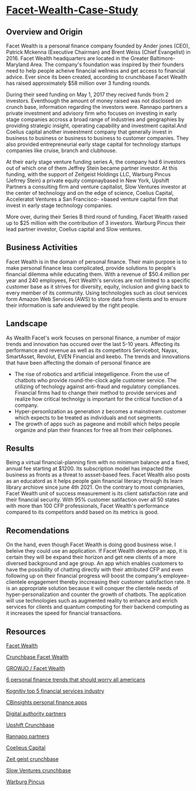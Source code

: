 # [Facet-Wealth-Case-Study](https://www.finder.com/niche-builder/5ccc5a5813449.png)
## Overview and Origin

Facet Wealth is a personal finance company founded by Ander jones (CEO), Patrick Mckenna (Executive Chairman) and Brent Weiss (Chief Evangelist) in 2016. Facet Wealth headquarters are located in the Greater Baltimore-Maryland Area. The company's foundation was inspired by their founders need to help people acheive financial wellness and get access to financial advice. Ever since its been created, according to crunchbase Facet Wealth has raised approximately $58 million over 3 funding rounds. 

During their seed funding on May 1, 2017 they recived funds from 2 investors. Eventhough the amount of money raised was not disclosed on crunch base, information regarding the investors were. Rannapo partners a private investment and advisory firm who focuses on investing in early stage companies accross a broad range of industries and geographies by providing strategic insight, operating capability and investment capital.And Coelius capital another inveestment company that generally invest in business to business or business to business to customer companies. They also provided entrepreneurial early stage capital for technology startups companies like cruise, branch and clubhouse.

At their early stage venture funding series A, the company had 6 investors out of which one of them Jeffrey Stein became partner investor. At this funding, with the support of Zeitgeist Holdings LLC, Warburg Pincus (Jefrrey Stein) a private  equity compnaybased in New York, Upshift Partners a consulting firm and venture capitalist, Slow Ventures investor at the center of technology and on the edge of science, Coelius Capital, Acceleratot Ventures a San Francisco- =based venture capital firm that invest in early stage technology companies.

More over, during their Series B third round of funding, Facet Wealth raised up to $25 million with the contribution of 3 investors. Warburg Pincus their lead partner investor, Coelius capital and Slow ventures.


## Business Activities

Facet Wealth is in the domain of  personal finance. Their main purpose is to make personal finance less complicated, provide solutions to people's financial dilemma while educating them. With a revenue of $50.4 million per year and 240 employees, Fect Wealth's services are not limited to a specific customer base as it strives for diversity, equity, inclusion and giving back to every member of its community. Using technologies such as clout services form Amazon Web Services (AWS) to store data from clients and to ensure their information is safe andviewed by the right people.


## Landscape

As Wealth Facet's work focuses on personal finance, a number of major trends and innovation has occured over the last 5-10 years. Affecting its performance and revenue as well as its competitors Servicebot, Nayax, SmartAsset, Revolut, EVEN Financial and keebo. The trends and innovations that have been affecting the domain of personal finance are 
* The rise of robotics and artificial integelligence. From the use of chatbots who provide round-the-clock agile customer service. The utilizing of techology against anti-fraud and regulatory compliances. Financial firms had to change their method to provide services and realize how critical technolgy is important for the critical function of a company. 
* Hyper-personlization as generation z becomes a mainstream customer which expects to be treated as individuals and not segments.
* The growth of apps such as pageone and mobill which helps people organize and plan their finances for free all from their cellphones. 


## Results

Being a virtual financial-planning firm with no minimum balance and a fixed, annual fee starting at $1200. Its subscription model has impacted the business as fronts as a threat to assset-based fees. Facet Wealth also posts as an educatord as it helps people gain financial literacy through its learn library archiove since june 4th 2021. On the contrary to most compnanies, Facet Wealth unit of success measurement is its client satisfaction rate and their financial security. With 95% customer satifaction over all 50 states with more than 100 CFP professionals, Facet Wealth's performance compared to its competitors andd based on its metrics is good. 


## Recomendations 

On the hand, even though Facet Wealth is doing good business wise. I beleive they could use an application. If Facet Wealth develops an app, it is certain they will be expand their horizon and get new clients of a more diversed background and age group. An app which enables customers to have the possibility of chatting directly with their attributed CFP and even following up on their financial progress will boost the company's employee-clientele engagement thereby inccreasing their customer satisfaction rate. It is an appropriate solution because it will conquer the clientele needs of hyper-personalization and counter the growth of chatbots. The application will use technologies such as augmented reality to enhance and enrich services for clients and quantum computing for their backend computing as it increases the speed for financial transactions.







## Resources
[Facet Wealth](https://facetwealth.com/)

[Crunchbase Facet Wealth](https://www.crunchbase.com/organization/facet-wealth)

[GROWJO / Facet Wealth](https://growjo.com/company/Facet_Wealth)

[6 personal finance trends that should worry all americans](https://www.aicpa.org/press/pressreleases/2019/six-finance-trends-that-should-worry-all-americans.html)

[Kognitiv top 5 financial services industry](https://www.aicpa.org/press/pressreleases/2019/six-finance-trends-that-should-worry-all-americans.html)

[CBinsights personal finance apps](https://www.aicpa.org/press/pressreleases/2019/six-finance-trends-that-should-worry-all-americans.html)

[Digital authority partners](https://www.aicpa.org/press/pressreleases/2019/six-finance-trends-that-should-worry-all-americans.html)

[Upshift Crunchbase](https://www.crunchbase.com/organization/upshift-partners-inc)

[Rannapo partners](https://www.rannapo-partners.com/)

[Coelieus Capital](https://coelius.vc/)

[Zeit geist crunchbase](https://www.crunchbase.com/organization/zeitgeist-holdings-llc)

[Slow Ventures crunchbase](https://www.crunchbase.com/organization/slow-ventures)

[Warburg Pincus](https://warburgpincus.com/)